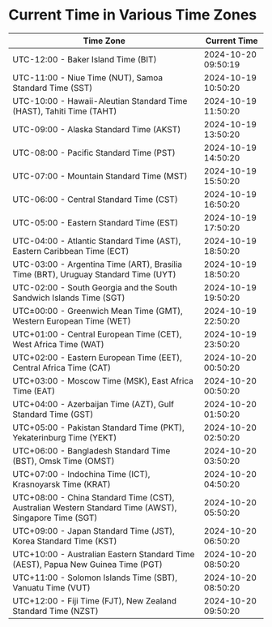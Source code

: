 # Current Time in Various Time Zones

| Time Zone | Current Time |
|-----------|--------------|
| UTC-12:00 - Baker Island Time (BIT) | 2024-10-20 09:50:19 |
| UTC-11:00 - Niue Time (NUT), Samoa Standard Time (SST) | 2024-10-19 10:50:20 |
| UTC-10:00 - Hawaii-Aleutian Standard Time (HAST), Tahiti Time (TAHT) | 2024-10-19 11:50:20 |
| UTC-09:00 - Alaska Standard Time (AKST) | 2024-10-19 13:50:20 |
| UTC-08:00 - Pacific Standard Time (PST) | 2024-10-19 14:50:20 |
| UTC-07:00 - Mountain Standard Time (MST) | 2024-10-19 15:50:20 |
| UTC-06:00 - Central Standard Time (CST) | 2024-10-19 16:50:20 |
| UTC-05:00 - Eastern Standard Time (EST) | 2024-10-19 17:50:20 |
| UTC-04:00 - Atlantic Standard Time (AST), Eastern Caribbean Time (ECT) | 2024-10-19 18:50:20 |
| UTC-03:00 - Argentina Time (ART), Brasília Time (BRT), Uruguay Standard Time (UYT) | 2024-10-19 18:50:20 |
| UTC-02:00 - South Georgia and the South Sandwich Islands Time (SGT) | 2024-10-19 19:50:20 |
| UTC±00:00 - Greenwich Mean Time (GMT), Western European Time (WET) | 2024-10-19 22:50:20 |
| UTC+01:00 - Central European Time (CET), West Africa Time (WAT) | 2024-10-19 23:50:20 |
| UTC+02:00 - Eastern European Time (EET), Central Africa Time (CAT) | 2024-10-20 00:50:20 |
| UTC+03:00 - Moscow Time (MSK), East Africa Time (EAT) | 2024-10-20 00:50:20 |
| UTC+04:00 - Azerbaijan Time (AZT), Gulf Standard Time (GST) | 2024-10-20 01:50:20 |
| UTC+05:00 - Pakistan Standard Time (PKT), Yekaterinburg Time (YEKT) | 2024-10-20 02:50:20 |
| UTC+06:00 - Bangladesh Standard Time (BST), Omsk Time (OMST) | 2024-10-20 03:50:20 |
| UTC+07:00 - Indochina Time (ICT), Krasnoyarsk Time (KRAT) | 2024-10-20 04:50:20 |
| UTC+08:00 - China Standard Time (CST), Australian Western Standard Time (AWST), Singapore Time (SGT) | 2024-10-20 05:50:20 |
| UTC+09:00 - Japan Standard Time (JST), Korea Standard Time (KST) | 2024-10-20 06:50:20 |
| UTC+10:00 - Australian Eastern Standard Time (AEST), Papua New Guinea Time (PGT) | 2024-10-20 08:50:20 |
| UTC+11:00 - Solomon Islands Time (SBT), Vanuatu Time (VUT) | 2024-10-20 08:50:20 |
| UTC+12:00 - Fiji Time (FJT), New Zealand Standard Time (NZST) | 2024-10-20 09:50:20 |
